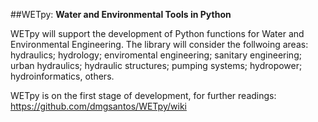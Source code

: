 ##WETpy:
**Water and Environmental Tools in Python**

WETpy will support the development of Python functions for Water and Environmental Engineering. 
The library will consider the follwoing areas: hydraulics; hydrology; enviromental engineering; sanitary engineering; urban hydraulics; hydraulic structures; pumping systems; hydropower; hydroinformatics, others.

WETpy is on the first stage of development, for further readings: https://github.com/dmgsantos/WETpy/wiki



